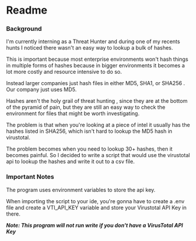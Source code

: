 # Readme

### Background

I'm currently interning as a Threat Hunter and during one of my recents hunts I noticed there wasn't an easy way to lookup a bulk of hashes.

This is important because most enterprise environments won't hash things in multiple forms of hashes because in bigger environments it becomes a lot more costly and resource intensive to do so.

Instead larger companies just hash files in either MD5, SHA1, or SHA256 . Our company just uses MD5.

Hashes aren't the holy grail of threat hunting , since they are at the bottom of the pyramid of pain, but they are still an easy way to check the environment for files that might be worth investigating.

The problem is that when you're looking at a piece of intel it usually has the hashes listed in SHA256, which isn't hard to lookup the MD5 hash in virustotal.

The problem becomes when you need to lookup 30+ hashes, then it becomes painful. So I decided to write a script that would use the virustotal api to lookup the hashes and write it out to a csv file.


### Important Notes
The program uses environment variables to store the api key. 

When importing the script to your ide, you're gonna have to create a .env file and create a VTI_API_KEY variable and store your Virustotal API Key in there.

___Note: This program will not run write if you don't have a VirusTotal API Key___ 

